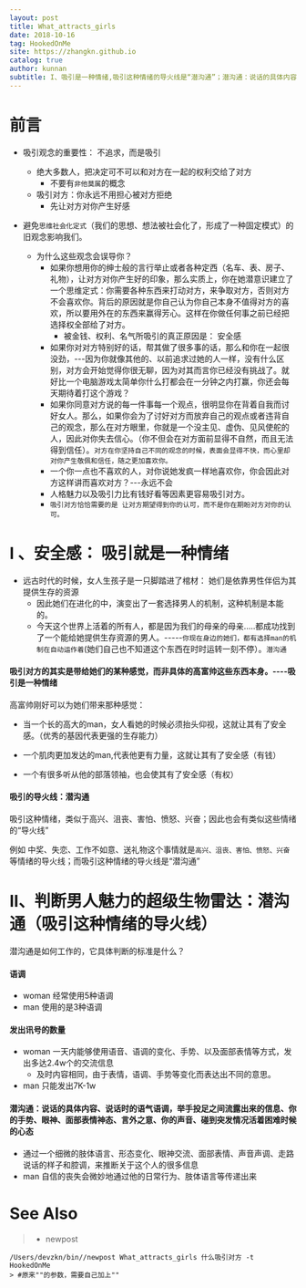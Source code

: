```yaml
---
layout: post
title: What_attracts_girls
date: 2018-10-16
tag: HookedOnMe
site: https://zhangkn.github.io
catalog: true
author: kunnan
subtitle: I、吸引是一种情绪,吸引这种情绪的导火线是“潜沟通”；潜沟通：说话的具体内容、说话时的语气语调，举手投足之间流露出来的信息、你的手势、眼神、面部表情神态、言外之意、你的声音、碰到突发情况活着困难时候的心态
---
```




# 前言



* 吸引观念的重要性： 不追求，而是吸引

  * 绝大多数人，把决定可不可以和对方在一起的权利交给了对方
    * 不要有`非他莫属`的概念
  * 吸引对方：你永远不用担心被对方拒绝
    * 先让对方对你产生好感

* 避免`思维社会化定式`（我们的思想、想法被社会化了，形成了一种固定模式）的旧观念影响我们。

  * 为什么这些观念会误导你？
    * 如果你想用你的绅士般的言行举止或者各种定西（名车、表、房子、礼物），让对方对你产生好的印象，那么实质上，你在她潜意识建立了一个思维定式：你需要各种东西来打动对方，来争取对方，否则对方不会喜欢你。背后的原因就是你自己认为你自己本身不值得对方的喜欢，所以要用外在的东西来赢得芳心。这样在你做任何事之前已经把选择权全部给了对方。
      * 被金钱、权利、名气所吸引的真正原因是： 安全感
    * 如果你对对方特别好的话，帮其做了很多事的话，那么和你在一起很没劲，---因为你就像其他的、以前追求过她的人一样，没有什么区别，对方会开始觉得你很无聊，因为对其而言你已经没有挑战了。就好比一个电脑游戏太简单你什么打都会在一分钟之内打赢，你还会每天期待着打这个游戏？
    * 如果你同意对方说的每一件事每一个观点，很明显你在背着自我而讨好女人。那么，如果你会为了讨好对方而放弃自己的观点或者违背自己的观念，那么在对方眼里，你就是一个没主见、虚伪、见风使舵的人，因此对你失去信心。（你不但会在对方面前显得不自然，而且无法得到信任）。`对方在你坚持自己不同的观念的时候，表面会显得不快，而心里却对你产生敬佩和信任，随之更加喜欢你。`
    * 一个你一点也不喜欢的人，对你说她发疯一样地喜欢你，你会因此对方这样讲而喜欢对方？---永远不会
    * 人格魅力以及吸引力比有钱好看等因素更容易吸引对方。
    * `吸引对方恰恰需要的是 让对方期望得到你的认可，而不是你在期盼对方对你的认可。`




# I 、安全感： 吸引就是一种情绪





* 远古时代的时候，女人生孩子是一只脚踏进了棺材： 她们是依靠男性伴侣为其提供生存的资源
  * 因此她们在进化的中，演变出了一套选择男人的机制，这种机制是本能的。
  * 今天这个世界上活着的所有人，都是因为我们的母亲的母亲.....都成功找到了一个能给她提供生存资源的男人。-----`你现在身边的她们，都有选择man的机制在自动运作着`(她们自己也不知道这个东西在时时运转一刻不停）。`潜沟通`



#### 吸引对方的其实是带给她们的某种感觉，而非具体的高富帅这些东西本身。----吸引是一种情绪



高富帅刚好可以为她们带来那种感觉：

* 当一个长的高大的man，女人看她的时候必须抬头仰视，这就让其有了安全感。（优秀的基因代表更强的生存能力）

* 一个肌肉更加发达的man,代表他更有力量，这就让其有了安全感（有钱）

* 一个有很多听从他的部落领袖，也会使其有了安全感（有权）




#### 吸引的导火线：潜沟通





吸引这种情绪，类似于高兴、沮丧、害怕、愤怒、兴奋；因此也会有类似这些情绪的“导火线”



例如 中奖、失恋、工作不如意、送礼物这个事情就是`高兴、沮丧、害怕、愤怒、兴奋`等情绪的导火线；而吸引这种情绪的导火线是“潜沟通”



# II、判断男人魅力的超级生物雷达：潜沟通（吸引这种情绪的导火线）

潜沟通是如何工作的，它具体判断的标准是什么？



#### 语调

* woman 经常使用5种语调
* man 使用的是3种语调

#### 发出讯号的数量



* woman 一天内能够使用语音、语调的变化、手势、以及面部表情等方式，发出多达2.4w个的交流信息
  * 及时内容相同，由于表情，语调、手势等变化而表达出不同的意思。
* man 只能发出7K-1w



#### 潜沟通：说话的具体内容、说话时的语气语调，举手投足之间流露出来的信息、你的手势、眼神、面部表情神态、言外之意、你的声音、碰到突发情况活着困难时候的心态



* 通过一个细微的肢体语言、形态变化、眼神交流、面部表情、声音声调、走路说话的样子和腔调，来推断关于这个人的很多信息
* man 自信的丧失会微妙地通过他的日常行为、肢体语言等传递出来









# See Also 

>* newpost 
>
```
/Users/devzkn/bin//newpost What_attracts_girls 什么吸引对方 -t HookedOnMe
> #原来""的参数，需要自己加上""
```

